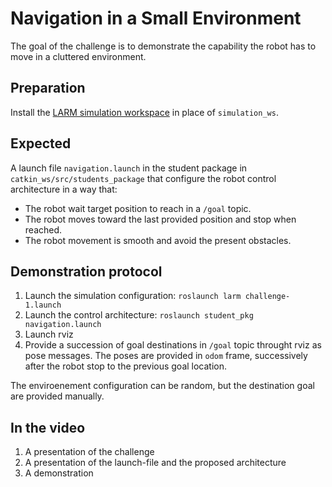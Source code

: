 # Navigation in a Small Environment

The goal of the challenge is to demonstrate the capability the robot has to move in a cluttered environment.

## Preparation

Install the [LARM simulation workspace](https://github.com/ceri-num/LARM-RDS-Simulation-WS) in place of `simulation_ws`.

## Expected

A launch file `navigation.launch` in the student package in `catkin_ws/src/students_package` that configure the robot control architecture in a way that:

* The robot wait target position to reach in a `/goal` topic.
* The robot moves toward the last provided position and stop when reached.
* The robot movement is smooth and avoid the present obstacles.

## Demonstration protocol

1. Launch the simulation configuration: `roslaunch larm challenge-1.launch`
2. Launch the control architecture: `roslaunch student_pkg navigation.launch`
2. Launch rviz
3. Provide a succession of goal destinations in `/goal` topic throught rviz as pose messages. The poses are provided in `odom` frame, successively after the robot stop to the previous goal location.

The enviroenement configuration can be random, but the destination goal are provided manually.

## In the video

1. A presentation of the challenge
2. A presentation of the launch-file and the proposed architecture
3. A demonstration
